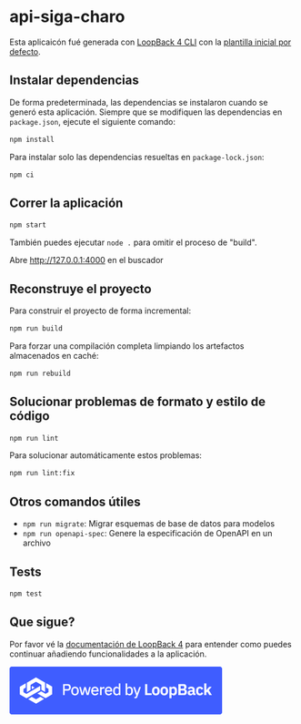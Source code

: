# api-siga-charo

Esta aplicaicón fué generada con [LoopBack 4 CLI](https://loopback.io/doc/en/lb4/Command-line-interface.html) con la [plantilla inicial por defecto](https://loopback.io/doc/en/lb4/Loopback-application-layout.html).

## Instalar dependencias

De forma predeterminada, las dependencias se instalaron cuando se generó esta aplicación. Siempre que se modifiquen las dependencias en `package.json`, ejecute el siguiente comando:

```sh
npm install
```

Para instalar solo las dependencias resueltas en `package-lock.json`:

```sh
npm ci
```

## Correr la aplicación

```sh
npm start
```

También puedes ejecutar  `node .` para omitir el proceso de "build".

Abre http://127.0.0.1:4000 en el buscador

## Reconstruye el proyecto

Para construir el proyecto de forma incremental:

```sh
npm run build
```

Para forzar una compilación completa limpiando los artefactos almacenados en caché:

```sh
npm run rebuild
```

## Solucionar problemas de formato y estilo de código

```sh
npm run lint
```

Para solucionar automáticamente estos problemas:

```sh
npm run lint:fix
```

## Otros comandos útiles

- `npm run migrate`: Migrar esquemas de base de datos para modelos
- `npm run openapi-spec`: Genere la especificación de OpenAPI en un archivo

## Tests

```sh
npm test
```

## Que sigue?

Por favor vé la [documentación de LoopBack 4](https://loopback.io/doc/en/lb4/) para
entender como puedes continuar añadiendo funcionalidades a la aplicación.

[![LoopBack](https://github.com/loopbackio/loopback-next/raw/master/docs/site/imgs/branding/Powered-by-LoopBack-Badge-(blue)-@2x.png)](http://loopback.io/)
